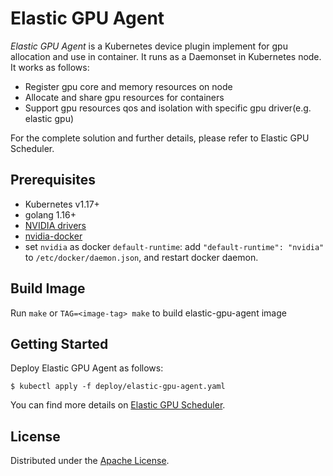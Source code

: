 # Elastic GPU Agent
*Elastic GPU Agent* is a Kubernetes device plugin implement for gpu allocation and use in container. It runs as a Daemonset in Kubernetes node. It works as follows:

- Register gpu core and memory resources on node
- Allocate and share gpu resources for containers
- Support gpu resources qos and isolation with specific gpu driver(e.g. elastic gpu)

For the complete solution and further details, please refer to Elastic GPU Scheduler.

## Prerequisites
- Kubernetes v1.17+
- golang 1.16+
- [NVIDIA drivers](https://github.com/NVIDIA/nvidia-docker/wiki/Frequently-Asked-Questions#how-do-i-install-the-nvidia-driver) 
- [nvidia-docker](https://github.com/NVIDIA/nvidia-docker) 
- set `nvidia` as docker `default-runtime`:  add `"default-runtime": "nvidia"` to `/etc/docker/daemon.json`, and restart docker daemon.
  
## Build Image

Run `make` or `TAG=<image-tag> make` to build elastic-gpu-agent image
## Getting Started
Deploy Elastic GPU Agent as follows:

```
$ kubectl apply -f deploy/elastic-gpu-agent.yaml
```
You can find more details on [Elastic GPU Scheduler]([elastic-gpu-scheduler](https://github.com/elastic-ai/elastic-gpu-scheduler)).

## License

Distributed under the [Apache License](./LICENSE).
